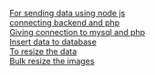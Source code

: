 <a href="https://raddy.co.uk/blog/using-node-js-with-mysql-crud-xampp-phpmyadmin/"> For sending data using node js</a><br>
<a href="https://www.cloudways.com/blog/connect-mysql-with-php/"> connecting backend and php</a><br>
<a href=" https://www.w3schools.com/php/php_mysql_connect.asp"> Giving connection to mysql and php</a><br>
<a href ="https://www.geeksforgeeks.org/how-to-insert-form-data-into-database-using-php/" > Insert data to database</a><br>
<a href="https://picresize.com/">To resize the data </a><br>
<a href="https://bulkresizephotos.com/en"> Bulk resize the images</a><br>